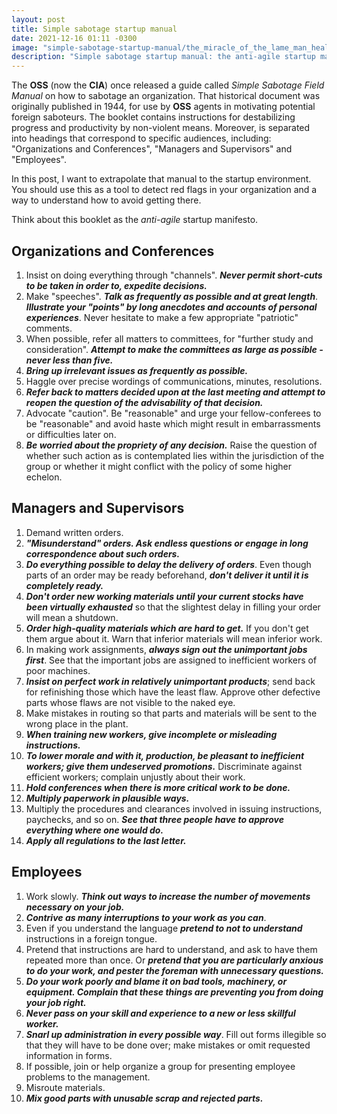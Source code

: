 ```yaml
---
layout: post
title: Simple sabotage startup manual
date: 2021-12-16 01:11 -0300
image: "simple-sabotage-startup-manual/the_miracle_of_the_lame_man_healed_by_saint_peter_and_saint_john.jpg"
description: "Simple sabotage startup manual: the anti-agile startup manifesto."
---
```


The **OSS** (now the **CIA**) once released a guide called *Simple Sabotage Field Manual* on how to sabotage an organization. That historical document was originally published in 1944, for use by **OSS** agents in motivating potential foreign saboteurs. The booklet contains instructions for destabilizing progress and productivity by non-violent means. Moreover, is separated into headings that correspond to specific audiences, including: "Organizations and Conferences", "Managers and Supervisors" and "Employees".

In this post, I want to extrapolate that manual to the startup environment. You should use this as a tool to detect red flags in your organization and a way to understand how to avoid getting there.

Think about this booklet as the *anti-agile* startup manifesto.

## Organizations and Conferences

1. Insist on doing everything through "channels". ***Never permit short-cuts to be taken in order to, expedite decisions.***
2. Make "speeches". ***Talk as frequently as possible and at great length***. ***Illustrate your "points" by long anecdotes and accounts of personal experiences***. Never hesitate to make a few appropriate "patriotic" comments.
3. When possible, refer all matters to committees, for "further study and consideration". ***Attempt to make the committees as large as possible - never less than five.***
4. ***Bring up irrelevant issues as frequently as possible.***
5. Haggle over precise wordings of communications, minutes, resolutions.
6. ***Refer back to matters decided upon at the last meeting and attempt to reopen the question of the advisability of that decision.***
7. Advocate "caution". Be "reasonable" and urge your fellow-conferees to be "reasonable" and avoid haste which might result in embarrassments or difficulties later on.
8. ***Be worried about the propriety of any decision.*** Raise the question of whether such action as is contemplated lies within the jurisdiction of the group or whether it might conflict with the policy of some higher echelon.

## Managers and Supervisors

1. Demand written orders.
2. ***"Misunderstand" orders. Ask endless questions or engage in long correspondence about such orders.***
3. ***Do everything possible to delay the delivery of orders***. Even though parts of an order may be ready beforehand, ***don't deliver it until it is completely ready.***
4. ***Don't order new working materials until your current stocks have been virtually exhausted*** so that the slightest delay in filling your order will mean a shutdown.
5. ***Order high-quality materials which are hard to get.*** If you don't get them argue about it. Warn that inferior materials will mean inferior work.
6. In making work assignments, ***always sign out the unimportant jobs first***. See that the important jobs are assigned to inefficient workers of poor machines.
7. ***Insist on perfect work in relatively unimportant products***; send back for refinishing those which have the least flaw. Approve other defective parts whose flaws are not visible to the naked eye.
8. Make mistakes in routing so that parts and materials will be sent to the wrong place in the plant.
9. ***When training new workers, give incomplete or misleading instructions.***
10. ***To lower morale and with it, production, be pleasant to inefficient workers; give them undeserved promotions.*** Discriminate against efficient workers; complain unjustly about their work.
11. ***Hold conferences when there is more critical work to be done.***
12. ***Multiply paperwork in plausible ways.***
13. Multiply the procedures and clearances involved in issuing instructions, paychecks, and so on. ***See that three people have to approve everything where one would do.***
14. ***Apply all regulations to the last letter.***

## Employees

1. Work slowly. ***Think out ways to increase the number of movements necessary on your job.***
2. ***Contrive as many interruptions to your work as you can***.
3. Even if you understand the language ***pretend to not to understand*** instructions in a foreign tongue.
4. Pretend that instructions are hard to understand, and ask to have them repeated more than once. Or ***pretend that you are particularly anxious to do your work, and pester the foreman with unnecessary questions.***
5. ***Do your work poorly and blame it on bad tools, machinery, or equipment. Complain that these things are preventing you from doing your job right.***
6. ***Never pass on your skill and experience to a new or less skillful worker.***
7. ***Snarl up administration in every possible way***. Fill out forms illegible so that they will have to be done over; make mistakes or omit requested information in forms.
8. If possible, join or help organize a group for presenting employee problems to the management.
9. Misroute materials.
10. ***Mix good parts with unusable scrap and rejected parts.***